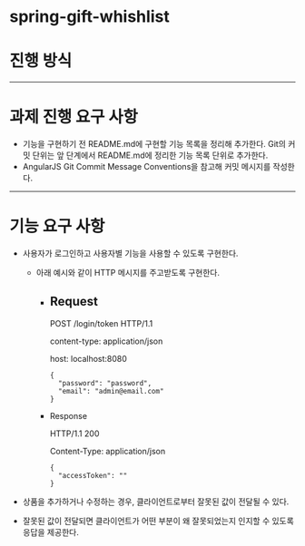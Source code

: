 # spring-gift-whishlist

# 진행 방식

-------
# 과제 진행 요구 사항
- 기능을 구현하기 전 README.md에 구현할 기능 목록을 정리해 추가한다.
Git의 커밋 단위는 앞 단계에서 README.md에 정리한 기능 목록 단위로 추가한다.
- AngularJS Git Commit Message Conventions을 참고해 커밋 메시지를 작성한다.
------
# 기능 요구 사항
- 사용자가 로그인하고 사용자별 기능을 사용할 수 있도록 구현한다.

  - 아래 예시와 같이 HTTP 메시지를 주고받도록 구현한다.
  
    - Request
      - 
        POST /login/token HTTP/1.1
    
        content-type: application/json
    
        host: localhost:8080

          {
            "password": "password",
            "email": "admin@email.com"
          }
    
    - Response 
    
        HTTP/1.1 200
      
        Content-Type: application/json
    
          {
            "accessToken": ""
          }

- 상품을 추가하거나 수정하는 경우, 클라이언트로부터 잘못된 값이 전달될 수 있다. 
- 잘못된 값이 전달되면 클라이언트가 어떤 부분이 왜 잘못되었는지 인지할 수 있도록 응답을 제공한다.

